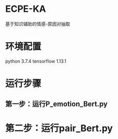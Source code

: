 # ECPE-KA
基于知识辅助的情感-原因对抽取

# 环境配置
python 3.7.4
tensorflow 1.13.1

# 运行步骤
##  第一步：运行P_emotion_Bert.py
#  第二步：运行pair_Bert.py
